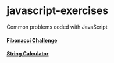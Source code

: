 # javascript-exercises
Common problems coded with JavaScript

#### [Fibonacci Challenge](http://javascript.didacto.net/tutorials/fibonacci)
#### [String Calculator](http://javascript.didacto.net/tutorials/stringcalculator)
